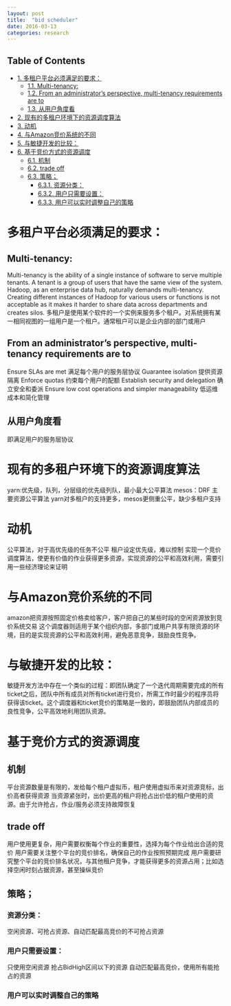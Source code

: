 ```yaml
---
layout: post
title:  "bid scheduler"
date: 2016-03-13
categories: research
---
```


<div id="table-of-contents">
<h2>Table of Contents</h2>
<div id="text-table-of-contents">
<ul>
<li><a href="#sec-1">1. 多租户平台必须满足的要求：</a>
<ul>
<li><a href="#sec-1-1">1.1. Multi-tenancy:</a></li>
<li><a href="#sec-1-2">1.2. From an administrator’s perspective, multi-tenancy requirements are to</a></li>
<li><a href="#sec-1-3">1.3. 从用户角度看</a></li>
</ul>
</li>
<li><a href="#sec-2">2. 现有的多租户环境下的资源调度算法</a></li>
<li><a href="#sec-3">3. 动机</a></li>
<li><a href="#sec-4">4. 与Amazon竞价系统的不同</a></li>
<li><a href="#sec-5">5. 与敏捷开发的比较：</a></li>
<li><a href="#sec-6">6. 基于竞价方式的资源调度</a>
<ul>
<li><a href="#sec-6-1">6.1. 机制</a></li>
<li><a href="#sec-6-2">6.2. trade off</a></li>
<li><a href="#sec-6-3">6.3. 策略；</a>
<ul>
<li><a href="#sec-6-3-1">6.3.1. 资源分类：</a></li>
<li><a href="#sec-6-3-2">6.3.2. 用户只需要设置：</a></li>
<li><a href="#sec-6-3-3">6.3.3. 用户可以实时调整自己的策略</a></li>
</ul>
</li>
</ul>
</li>
</ul>
</div>
</div>

# 多租户平台必须满足的要求：<a id="sec-1" name="sec-1"></a>

## Multi-tenancy:<a id="sec-1-1" name="sec-1-1"></a>

 Multi-tenancy is the ability of a single instance of software to serve multiple tenants. A tenant is a group of users that have the same view of the system. Hadoop, as an enterprise data hub, naturally demands multi-tenancy. Creating different instances of Hadoop for various users or functions is not acceptable as it makes it harder to share data across departments and creates silos.
多租户是使用某个软件的一个实例来服务多个租户。对系统拥有某一相同视图的一组用户是一个租户。通常租户可以是企业内部的部门或用户

## From an administrator’s perspective, multi-tenancy requirements are to<a id="sec-1-2" name="sec-1-2"></a>

Ensure SLAs are met 满足每个用户的服务层协议
Guarantee isolation 提供资源隔离
Enforce quotas      约束每个用户的配额
Establish security and delegation 确立安全和委派
Ensure low cost operations and simpler manageability 低运维成本和简化管理

## 从用户角度看<a id="sec-1-3" name="sec-1-3"></a>

即满足用户的服务层协议

# 现有的多租户环境下的资源调度算法<a id="sec-2" name="sec-2"></a>

yarn:优先级，队列，分层级的优先级列队，最小最大公平算法
mesos：DRF 主要资源公平算法
yarn对多租户的支持更多，mesos更侧重公平，缺少多租户支持

# 动机<a id="sec-3" name="sec-3"></a>

公平算法，对于高优先级的任务不公平
租户设定优先级，难以控制
实现一个竞价调度算法，使更有价值的作业获得更多资源，实现资源的公平和高效利用，需要引用一些经济理论来证明

# 与Amazon竞价系统的不同<a id="sec-4" name="sec-4"></a>

amazon把资源按照固定价格卖给客户，客户把自己的某些时段的空闲资源放到竞价系统交易
这个调度器则适用于某个组织内部，多部门或用户共享有限资源的环境，目的是实现资源的公平和高效利用，避免恶意竞争，鼓励良性竞争。

# 与敏捷开发的比较：<a id="sec-5" name="sec-5"></a>

敏捷开发方法中存在一个类似的过程：即团队确定了一个迭代周期需要完成的所有ticket之后，团队中所有成员对所有ticket进行竞价，所需工作时最少的程序员将获得该ticket。这个调度器和ticket竞价的策略是一致的，即鼓励团队内部成员的良性竞争，公平高效地利用团队资源。

# 基于竞价方式的资源调度<a id="sec-6" name="sec-6"></a>

## 机制<a id="sec-6-1" name="sec-6-1"></a>

平台资源数量是有限的，发给每个租户虚拟币，租户使用虚拟币来对资源竞标，出价高者获得资源
当资源紧张时，出价更高的租户将抢占出价低的租户使用的资源。由于允许抢占，作业/服务必须支持故障恢复

## trade off<a id="sec-6-2" name="sec-6-2"></a>

用户使用更复杂，用户需要权衡每个作业的重要性，选择为每个作业给出合适的竞价
用户需要关注整个平台的竞价排名，确保自己的作业按照预期完成
用户需要研究整个平台的竞价排名状况，与其他租户竞争，才能获得更多的资源占用；比如选择空闲时刻占据资源，甚至操纵竞价

## 策略；<a id="sec-6-3" name="sec-6-3"></a>

### 资源分类：<a id="sec-6-3-1" name="sec-6-3-1"></a>

空闲资源、可抢占资源、自动匹配最高竞价的不可抢占资源

### 用户只需要设置：<a id="sec-6-3-2" name="sec-6-3-2"></a>

只使用空闲资源
抢占BidHigh区间以下的资源
自动匹配最高竞价，使用所有能抢占的资源

### 用户可以实时调整自己的策略<a id="sec-6-3-3" name="sec-6-3-3"></a>
